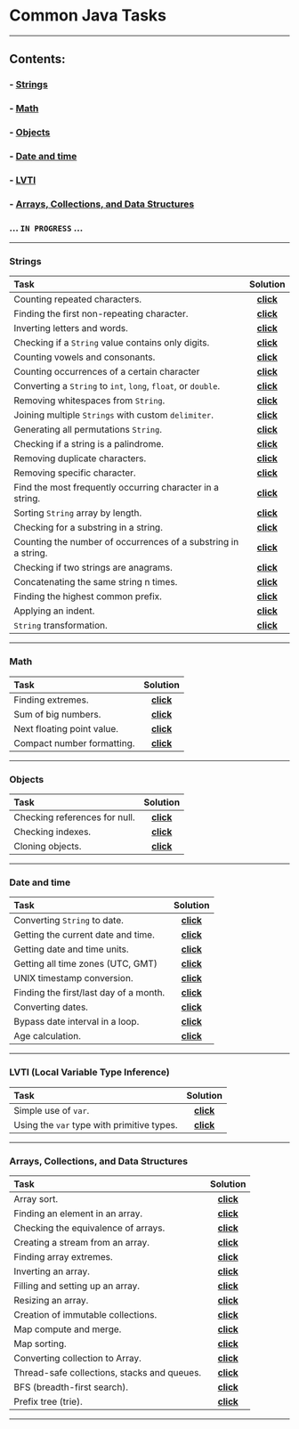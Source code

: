 # **Common Java Tasks**

---

## Contents:

### - [Strings](https://github.com/IvanHayel/common-java-tasks#strings)

### - [Math](https://github.com/IvanHayel/common-java-tasks#math)

### - [Objects](https://github.com/IvanHayel/common-java-tasks#objects)

### - [Date and time](https://github.com/IvanHayel/common-java-tasks#date-and-time)

### - [LVTI](https://github.com/IvanHayel/common-java-tasks#lvti-local-variable-type-inference)

### - [Arrays, Collections, and Data Structures](https://github.com/IvanHayel/common-java-tasks#arrays-collections-and-data-structures)

### ... `IN PROGRESS` ...

---

### Strings

| **Task**                                                       |                                                                  **Solution**                                                                  |
|:---------------------------------------------------------------|:----------------------------------------------------------------------------------------------------------------------------------------------:|
| Counting repeated characters.                                  |      [**click**](https://github.com/IvanHayel/common-java-tasks/blob/master/src/main/java/field/string/CountingDuplicatedCharacters.java)      |
| Finding the first non-repeating character.                     |   [**click**](https://github.com/IvanHayel/common-java-tasks/blob/master/src/main/java/field/string/FindingFirstNonRepeatingCharacter.java)    |
| Inverting letters and words.                                   |        [**click**](https://github.com/IvanHayel/common-java-tasks/blob/master/src/main/java/field/string/InvertingLettersAndWords.java)        |
| Checking if a `String` value contains only digits.             |       [**click**](https://github.com/IvanHayel/common-java-tasks/blob/master/src/main/java/field/string/CheckingContainsOnlyDigits.java)       |
| Counting vowels and consonants.                                |      [**click**](https://github.com/IvanHayel/common-java-tasks/blob/master/src/main/java/field/string/CountingVowelsAndConsonants.java)       |
| Counting occurrences of a certain character                    | [**click**](https://github.com/IvanHayel/common-java-tasks/blob/master/src/main/java/field/string/CountingOccurrencesOfACertainCharacter.java) |
| Converting a `String` to `int`, `long`, `float`, or `double`.  |            [**click**](https://github.com/IvanHayel/common-java-tasks/blob/master/src/main/java/field/string/StringConversion.java)            |
| Removing whitespaces from `String`.                            |          [**click**](https://github.com/IvanHayel/common-java-tasks/blob/master/src/main/java/field/string/RemovingWhitespaces.java)           |
| Joining multiple `Strings` with custom `delimiter`.            |  [**click**](https://github.com/IvanHayel/common-java-tasks/blob/master/src/main/java/field/string/JoiningMultipleStringsWithDelimiter.java)   |
| Generating all permutations `String`.                          |       [**click**](https://github.com/IvanHayel/common-java-tasks/blob/master/src/main/java/field/string/GeneratingAllPermutations.java)        |
| Checking if a string is a palindrome.                          |         [**click**](https://github.com/IvanHayel/common-java-tasks/blob/master/src/main/java/field/string/CheckingForPalindrome.java)          |
| Removing duplicate characters.                                 |      [**click**](https://github.com/IvanHayel/common-java-tasks/blob/master/src/main/java/field/string/RemovingDuplicateCharacters.java)       |
| Removing specific character.                                   |       [**click**](https://github.com/IvanHayel/common-java-tasks/blob/master/src/main/java/field/string/RemovingSpecificCharacter.java)        |
| Find the most frequently occurring character in a string.      |     [**click**](https://github.com/IvanHayel/common-java-tasks/blob/master/src/main/java/field/string/FindingMaxOccurrenceCharacter.java)      |
| Sorting `String` array by length.                              |       [**click**](https://github.com/IvanHayel/common-java-tasks/blob/master/src/main/java/field/string/SortingStringArrayByLength.java)       |
| Checking for a substring in a string.                          |          [**click**](https://github.com/IvanHayel/common-java-tasks/blob/master/src/main/java/field/string/CheckingContainsText.java)          |
| Counting the number of occurrences of a substring in a string. |     [**click**](https://github.com/IvanHayel/common-java-tasks/blob/master/src/main/java/field/string/CountingOccurrencesOfSubstring.java)     |
| Checking if two strings are anagrams.                          |           [**click**](https://github.com/IvanHayel/common-java-tasks/blob/master/src/main/java/field/string/CheckingForAnagram.java)           |
| Concatenating the same string n times.                         |          [**click**](https://github.com/IvanHayel/common-java-tasks/blob/master/src/main/java/field/string/RepeatConcatenation.java)           |
| Finding the highest common prefix.                             |       [**click**](https://github.com/IvanHayel/common-java-tasks/blob/master/src/main/java/field/string/FindingHighestCommonPrefix.java)       |
| Applying an indent.                                            |             [**click**](https://github.com/IvanHayel/common-java-tasks/blob/master/src/main/java/field/string/ApplyingIndent.java)             |
| `String` transformation.                                       |          [**click**](https://github.com/IvanHayel/common-java-tasks/blob/master/src/main/java/field/string/StringTransformation.java)          |

---

### Math

| **Task**                   |                                                         **Solution**                                                          |
|:---------------------------|:-----------------------------------------------------------------------------------------------------------------------------:|
| Finding extremes.          |     [**click**](https://github.com/IvanHayel/common-java-tasks/blob/master/src/main/java/field/math/FindingExtremes.java)     |
| Sum of big numbers.        |     [**click**](https://github.com/IvanHayel/common-java-tasks/blob/master/src/main/java/field/math/SumOfBigNumbers.java)     |
| Next floating point value. | [**click**](https://github.com/IvanHayel/common-java-tasks/blob/master/src/main/java/field/math/NextFloatingPointValue.java)  |
| Compact number formatting. | [**click**](https://github.com/IvanHayel/common-java-tasks/blob/master/src/main/java/field/math/CompactNumberFormatting.java) |

---

### Objects

| **Task**                      |                                                          **Solution**                                                          |
|:------------------------------|:------------------------------------------------------------------------------------------------------------------------------:|
| Checking references for null. | [**click**](https://github.com/IvanHayel/common-java-tasks/blob/master/src/main/java/field/object/CheckingNullReferences.java) |
| Checking indexes.             |    [**click**](https://github.com/IvanHayel/common-java-tasks/blob/master/src/main/java/field/object/CheckingIndexes.java)     |
| Cloning objects.              | [**click**](https://github.com/IvanHayel/common-java-tasks/blob/master/src/main/java/field/object/cloning/CloningObjects.java) |

---

### Date and time

| **Task**                               |                                                            **Solution**                                                             |
|:---------------------------------------|:-----------------------------------------------------------------------------------------------------------------------------------:|
| Converting `String` to date.           |    [**click**](https://github.com/IvanHayel/common-java-tasks/blob/master/src/main/java/field/date/ConvertingStringToDate.java)     |
| Getting the current date and time.     |    [**click**](https://github.com/IvanHayel/common-java-tasks/blob/master/src/main/java/field/date/GettingCurrentDateTime.java)     |
| Getting date and time units.           |       [**click**](https://github.com/IvanHayel/common-java-tasks/blob/master/src/main/java/field/date/GettingDateUnits.java)        |
| Getting all time zones (UTC, GMT)      |      [**click**](https://github.com/IvanHayel/common-java-tasks/blob/master/src/main/java/field/date/GettingAllTimeZones.java)      |
| UNIX timestamp conversion.             |    [**click**](https://github.com/IvanHayel/common-java-tasks/blob/master/src/main/java/field/date/UnixTimestampConversion.java)    |
| Finding the first/last day of a month. | [**click**](https://github.com/IvanHayel/common-java-tasks/blob/master/src/main/java/field/date/FindingFirstAndLastDayOfMonth.java) |
| Converting dates.                      |        [**click**](https://github.com/IvanHayel/common-java-tasks/blob/master/src/main/java/field/date/ConvertingDate.java)         |
| Bypass date interval in a loop.        |         [**click**](https://github.com/IvanHayel/common-java-tasks/blob/master/src/main/java/field/date/DateInterval.java)          |
| Age calculation.                       |        [**click**](https://github.com/IvanHayel/common-java-tasks/blob/master/src/main/java/field/date/AgeCalculation.java)         |

---

### LVTI (Local Variable Type Inference)

| **Task**                                   |                                                       **Solution**                                                       |
|:-------------------------------------------|:------------------------------------------------------------------------------------------------------------------------:|
| Simple use of `var`.                       | [**click**](https://github.com/IvanHayel/common-java-tasks/blob/master/src/main/java/field/lvti/LvtiSimpleExample.java)  |
| Using the `var` type with primitive types. | [**click**](https://github.com/IvanHayel/common-java-tasks/blob/master/src/main/java/field/lvti/LvtiWithPrimitives.java) |

---

### Arrays, Collections, and Data Structures

| **Task**                                    |                                                           **Solution**                                                            |
|:--------------------------------------------|:---------------------------------------------------------------------------------------------------------------------------------:|
| Array sort.                                 |          [**click**](https://github.com/IvanHayel/common-java-tasks/blob/master/src/main/java/field/data/ArraySort.java)          |
| Finding an element in an array.             |     [**click**](https://github.com/IvanHayel/common-java-tasks/blob/master/src/main/java/field/data/FindingArrayElement.java)     |
| Checking the equivalence of arrays.         | [**click**](https://github.com/IvanHayel/common-java-tasks/blob/master/src/main/java/field/data/CheckingEquivalenceOfArrays.java) |
| Creating a stream from an array.            |   [**click**](https://github.com/IvanHayel/common-java-tasks/blob/master/src/main/java/field/data/CreatingStreamFromArray.java)   |
| Finding array extremes.                     |    [**click**](https://github.com/IvanHayel/common-java-tasks/blob/master/src/main/java/field/data/FindingArrayExtremes.java)     |
| Inverting an array.                         |       [**click**](https://github.com/IvanHayel/common-java-tasks/blob/master/src/main/java/field/data/InvertingArray.java)        |
| Filling and setting up an array.            |        [**click**](https://github.com/IvanHayel/common-java-tasks/blob/master/src/main/java/field/data/FillingArray.java)         |
| Resizing an array.                          |        [**click**](https://github.com/IvanHayel/common-java-tasks/blob/master/src/main/java/field/data/ResizingArray.java)        |
| Creation of immutable collections.          |    [**click**](https://github.com/IvanHayel/common-java-tasks/blob/master/src/main/java/field/data/ImmutableCollections.java)     |
| Map compute and merge.                      |       [**click**](https://github.com/IvanHayel/common-java-tasks/blob/master/src/main/java/field/data/MapComputeMerge.java)       |
| Map sorting.                                |         [**click**](https://github.com/IvanHayel/common-java-tasks/blob/master/src/main/java/field/data/SortingMap.java)          |
| Converting collection to Array.             | [**click**](https://github.com/IvanHayel/common-java-tasks/blob/master/src/main/java/field/data/ConvertingCollectionToArray.java) |
| Thread-safe collections, stacks and queues. |    [**click**](https://github.com/IvanHayel/common-java-tasks/blob/master/src/main/java/field/data/ThreadSafeCollections.java)    |
| BFS (breadth-first search).                 |     [**click**](https://github.com/IvanHayel/common-java-tasks/blob/master/src/main/java/field/data/BreadthFirstSearch.java)      |
| Prefix tree (trie).                         |               [**click**](https://github.com/IvanHayel/common-java-tasks/tree/master/src/main/java/field/data/trie)               |

---

